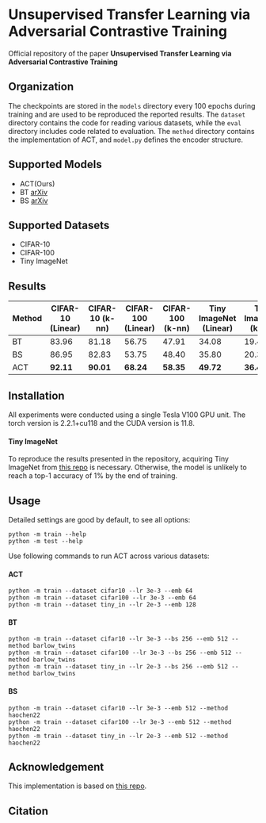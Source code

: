 # Unsupervised Transfer Learning via Adversarial Contrastive Training

Official repository of the paper **Unsupervised Transfer Learning via Adversarial Contrastive Training** 

## Organization
The checkpoints are stored in the `models` directory every 100 epochs during training and are used to be reproduced the reported results. The `dataset` directory contains the code for reading various datasets, while the `eval` directory includes code related to evaluation. The `method` directory contains the implementation of ACT, and `model.py` defines the encoder structure.

## Supported Models
- ACT(Ours)
- BT [arXiv](https://arxiv.org/abs/2103.03230)
- BS [arXiv](https://arxiv.org/abs/2204.02683)

## Supported Datasets
- CIFAR-10 
- CIFAR-100
- Tiny ImageNet

## Results
| Method | CIFAR-10 (Linear) | CIFAR-10 (k-nn) | CIFAR-100 (Linear) | CIFAR-100 (k-nn) | Tiny ImageNet (Linear) | Tiny ImageNet (k-nn) |
|--------|--------------------|------------------|---------------------|------------------|-------------------------|-----------------------|
| BT     | 83.96              | 81.18            | 56.75               | 47.91            | 34.08                   | 19.40                 |
| BS     | 86.95              | 82.83            | 53.75               | 48.40            | 35.80                   | 20.36                 |
| ACT    | **92.11**          | **90.01**        | **68.24**           | **58.35**        | **49.72**               | **36.40**             |


## Installation
All experiments were conducted using a single Tesla V100 GPU unit. The torch version is 2.2.1+cu118 and the CUDA version is 11.8.

#### Tiny ImageNet
To reproduce the results presented in the repository, acquiring Tiny ImageNet from [this repo](https://github.com/tjmoon0104/pytorch-tiny-imagenet) is necessary. Otherwise, the model is unlikely to reach a top-1 accuracy of 1% by the end of training.

## Usage

Detailed settings are good by default, to see all options:
```
python -m train --help
python -m test --help
```

Use following commands to run ACT across various datasets:
#### ACT
```
python -m train --dataset cifar10 --lr 3e-3 --emb 64
python -m train --dataset cifar100 --lr 3e-3 --emb 64
python -m train --dataset tiny_in --lr 2e-3 --emb 128
```

#### BT
```
python -m train --dataset cifar10 --lr 3e-3 --bs 256 --emb 512 --method barlow_twins
python -m train --dataset cifar100 --lr 3e-3 --bs 256 --emb 512 --method barlow_twins
python -m train --dataset tiny_in --lr 2e-3 --bs 256 --emb 512 --method barlow_twins
```

#### BS
```
python -m train --dataset cifar10 --lr 3e-3 --emb 512 --method haochen22
python -m train --dataset cifar100 --lr 3e-3 --emb 512 --method haochen22
python -m train --dataset tiny_in --lr 2e-3 --emb 512 --method haochen22
```




## Acknowledgement
This implementation is based on [this repo](https://github.com/htdt/self-supervised).

## Citation
```
```
